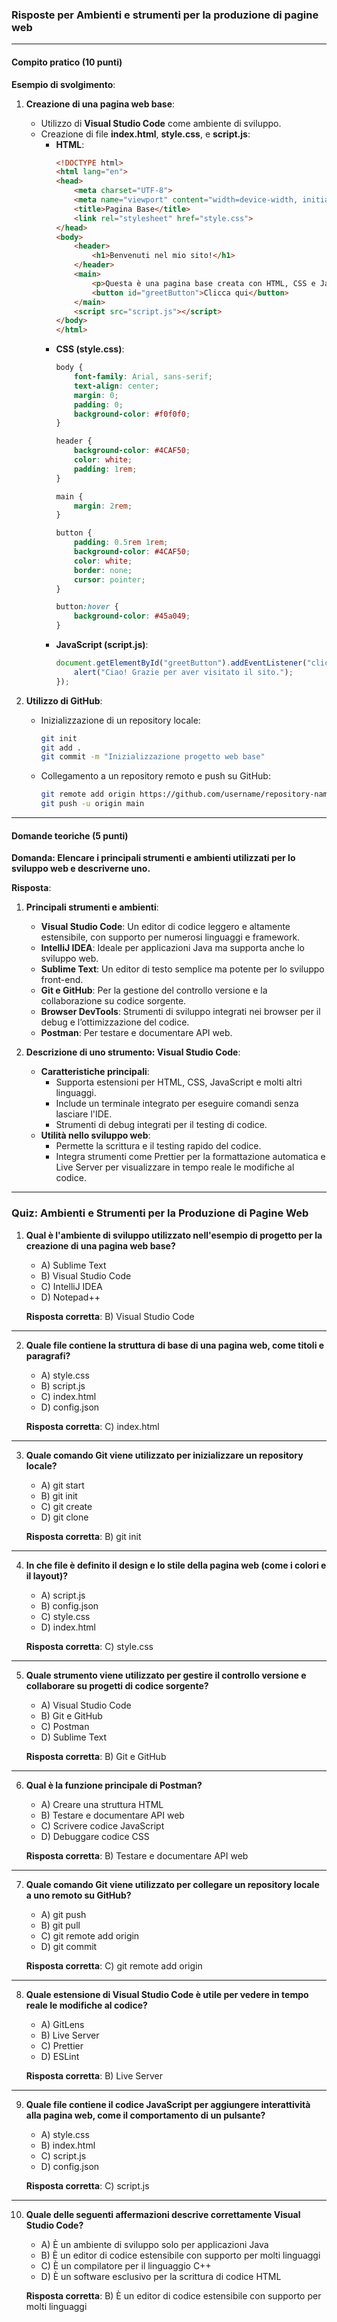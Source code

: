 ### **Risposte per Ambienti e strumenti per la produzione di pagine web**

---

#### **Compito pratico (10 punti)**

**Esempio di svolgimento**:

1. **Creazione di una pagina web base**:
   - Utilizzo di **Visual Studio Code** come ambiente di sviluppo.
   - Creazione di file **index.html**, **style.css**, e **script.js**:
     - **HTML**:
       ```html
       <!DOCTYPE html>
       <html lang="en">
       <head>
           <meta charset="UTF-8">
           <meta name="viewport" content="width=device-width, initial-scale=1.0">
           <title>Pagina Base</title>
           <link rel="stylesheet" href="style.css">
       </head>
       <body>
           <header>
               <h1>Benvenuti nel mio sito!</h1>
           </header>
           <main>
               <p>Questa è una pagina base creata con HTML, CSS e JavaScript.</p>
               <button id="greetButton">Clicca qui</button>
           </main>
           <script src="script.js"></script>
       </body>
       </html>
       ```
     - **CSS (style.css)**:
       ```css
       body {
           font-family: Arial, sans-serif;
           text-align: center;
           margin: 0;
           padding: 0;
           background-color: #f0f0f0;
       }

       header {
           background-color: #4CAF50;
           color: white;
           padding: 1rem;
       }

       main {
           margin: 2rem;
       }

       button {
           padding: 0.5rem 1rem;
           background-color: #4CAF50;
           color: white;
           border: none;
           cursor: pointer;
       }

       button:hover {
           background-color: #45a049;
       }
       ```
     - **JavaScript (script.js)**:
       ```javascript
       document.getElementById("greetButton").addEventListener("click", function () {
           alert("Ciao! Grazie per aver visitato il sito.");
       });
       ```

2. **Utilizzo di GitHub**:
   - Inizializzazione di un repository locale:
     ```bash
     git init
     git add .
     git commit -m "Inizializzazione progetto web base"
     ```
   - Collegamento a un repository remoto e push su GitHub:
     ```bash
     git remote add origin https://github.com/username/repository-name.git
     git push -u origin main
     ```

---

#### **Domande teoriche (5 punti)**

**Domanda: Elencare i principali strumenti e ambienti utilizzati per lo sviluppo web e descriverne uno.**

**Risposta**:

1. **Principali strumenti e ambienti**:
   - **Visual Studio Code**: Un editor di codice leggero e altamente estensibile, con supporto per numerosi linguaggi e framework.
   - **IntelliJ IDEA**: Ideale per applicazioni Java ma supporta anche lo sviluppo web.
   - **Sublime Text**: Un editor di testo semplice ma potente per lo sviluppo front-end.
   - **Git e GitHub**: Per la gestione del controllo versione e la collaborazione su codice sorgente.
   - **Browser DevTools**: Strumenti di sviluppo integrati nei browser per il debug e l’ottimizzazione del codice.
   - **Postman**: Per testare e documentare API web.

2. **Descrizione di uno strumento: Visual Studio Code**:
   - **Caratteristiche principali**:
     - Supporta estensioni per HTML, CSS, JavaScript e molti altri linguaggi.
     - Include un terminale integrato per eseguire comandi senza lasciare l'IDE.
     - Strumenti di debug integrati per il testing di codice.
   - **Utilità nello sviluppo web**:
     - Permette la scrittura e il testing rapido del codice.
     - Integra strumenti come Prettier per la formattazione automatica e Live Server per visualizzare in tempo reale le modifiche al codice.

---

### **Quiz: Ambienti e Strumenti per la Produzione di Pagine Web**

1. **Qual è l'ambiente di sviluppo utilizzato nell'esempio di progetto per la creazione di una pagina web base?**
   - A) Sublime Text
   - B) Visual Studio Code
   - C) IntelliJ IDEA
   - D) Notepad++

   **Risposta corretta**: B) Visual Studio Code

---

2. **Quale file contiene la struttura di base di una pagina web, come titoli e paragrafi?**
   - A) style.css
   - B) script.js
   - C) index.html
   - D) config.json

   **Risposta corretta**: C) index.html

---

3. **Quale comando Git viene utilizzato per inizializzare un repository locale?**
   - A) git start
   - B) git init
   - C) git create
   - D) git clone

   **Risposta corretta**: B) git init

---

4. **In che file è definito il design e lo stile della pagina web (come i colori e il layout)?**
   - A) script.js
   - B) config.json
   - C) style.css
   - D) index.html

   **Risposta corretta**: C) style.css

---

5. **Quale strumento viene utilizzato per gestire il controllo versione e collaborare su progetti di codice sorgente?**
   - A) Visual Studio Code
   - B) Git e GitHub
   - C) Postman
   - D) Sublime Text

   **Risposta corretta**: B) Git e GitHub

---

6. **Qual è la funzione principale di Postman?**
   - A) Creare una struttura HTML
   - B) Testare e documentare API web
   - C) Scrivere codice JavaScript
   - D) Debuggare codice CSS

   **Risposta corretta**: B) Testare e documentare API web

---

7. **Quale comando Git viene utilizzato per collegare un repository locale a uno remoto su GitHub?**
   - A) git push
   - B) git pull
   - C) git remote add origin
   - D) git commit

   **Risposta corretta**: C) git remote add origin

---

8. **Quale estensione di Visual Studio Code è utile per vedere in tempo reale le modifiche al codice?**
   - A) GitLens
   - B) Live Server
   - C) Prettier
   - D) ESLint

   **Risposta corretta**: B) Live Server

---

9. **Quale file contiene il codice JavaScript per aggiungere interattività alla pagina web, come il comportamento di un pulsante?**
   - A) style.css
   - B) index.html
   - C) script.js
   - D) config.json

   **Risposta corretta**: C) script.js

---

10. **Quale delle seguenti affermazioni descrive correttamente Visual Studio Code?**
    - A) È un ambiente di sviluppo solo per applicazioni Java
    - B) È un editor di codice estensibile con supporto per molti linguaggi
    - C) È un compilatore per il linguaggio C++
    - D) È un software esclusivo per la scrittura di codice HTML

    **Risposta corretta**: B) È un editor di codice estensibile con supporto per molti linguaggi

